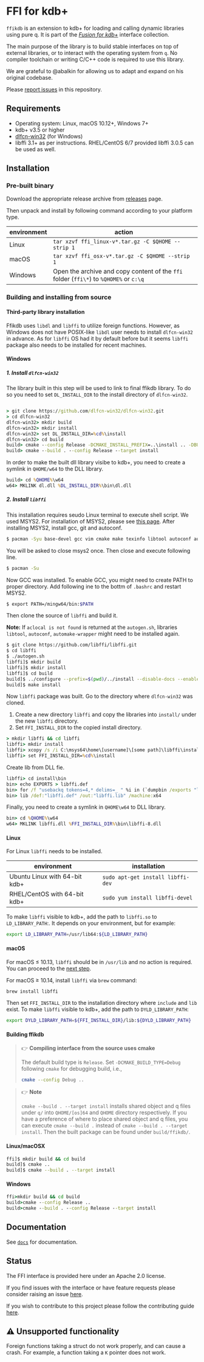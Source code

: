 # FFI for kdb+

`ffikdb` is an extension to kdb+ for loading and calling dynamic libraries using pure q. 
It is part of the [_Fusion for kdb+_](https://code.kx.com/q/interfaces/fusion/) interface collection.

The main purpose of the library is to build stable interfaces on top of external libraries, or to interact with the operating system from `q`. No compiler toolchain or writing C/C++ code is required to use this library.

We are grateful to @abalkin for allowing us to adapt and expand on his original codebase. 

Please [report issues](https://github.com/KxSystems/ffi/issues) in this repository.


## Requirements

- Operating system: Linux, macOS 10.12+, Windows 7+
- kdb+ v3.5 or higher
- [dlfcn-win32](https://github.com/dlfcn-win32/dlfcn-win32) (for Windows)
- libffi 3.1+ as per instructions. RHEL/CentOS 6/7 provided libffi 3.0.5 can be used as well.

## Installation

### Pre-built binary

Download the appropriate release archive from [releases](../../releases/latest) page. 

Then unpack and install by following command according to your platform type.

environment     | action
----------------|---------------------------------------------------------------------------------------
Linux           | `tar xzvf ffi_linux-v*.tar.gz -C $QHOME --strip 1`
macOS           | `tar xzvf ffi_osx-v*.tar.gz -C $QHOME --strip 1`
Windows         | Open the archive and copy content of the `ffi` folder (`ffi\*`) to `%QHOME%` or `c:\q`


### Building and installing from source

#### Third-party library installation

Ffikdb uses `libdl` and `libffi` to utilize foreign functions. However, as Windows does not have POSIX-like `libdl` user needs to install `dlfcn-win32` in advance. As for `libffi` OS had it by default before but it seems `libffi` package also needs to be installed for recent machines.

#### Windows

##### 1. Install `dlfcn-win32`

The library built in this step will be used to link to final ffikdb library. To do so you need to set `DL_INSTALL_DIR` to the install directory of `dlfcn-win32`.

```bat

> git clone https://github.com/dlfcn-win32/dlfcn-win32.git
> cd dlfcn-win32
dlfcn-win32> mkdir build
dlfcn-win32> mkdir install
dlfcn-win32> set DL_INSTALL_DIR=%cd%\install
dlfcn-win32> cd build
build> cmake --config Release -DCMAKE_INSTALL_PREFIX=..\install .. -DBUILD_TESTS:BOOL=OFF
build> cmake --build . --config Release --target install

```

In order to make the built dll library visibe to kdb+, you need to create a symlink in `QHOME/w64` to the DLL library.

```bat
build> cd %QHOME%\w64
w64> MKLINK dl.dll %DL_INSTALL_DIR%\bin\dl.dll
```

##### 2. Install `libffi`

This installation requires seudo Linux terminal to execute shell script. We used MSYS2. For installation of MSYS2, please see [this page](https://www.msys2.org/). After installing MSYS2, install gcc, git and autoconf.


```bash
$ pacman -Syu base-devel gcc vim cmake make texinfo libtool autoconf automake-wrapper
```


You will be asked to close msys2 once. Then close and execute following line.


```bash
$ pacman -Su
```


Now GCC was installed. To enable GCC, you might need to create PATH to proper directory. Add following ine to the bottm of `.bashrc` and restart MSYS2.


```bash
$ export PATH=/mingw64/bin:$PATH
```


Then clone the source of `libffi` and build it.

**Note:** If `aclocal is not found` is returned at the `autogen.sh`, libraries `libtool`, `autoconf`, `automake-wrapper` might need to be installed again.


```bash
$ git clone https://github.com/libffi/libffi.git
$ cd libffi
$ ./autogen.sh
libffi]$ mkdir build
libffi]$ mkdir install
libffi]$ cd build
build]$ ../configure --prefix=$(pwd)/../install --disable-docs --enable-static=yes --enable-shared=yes -build=x86_64-w64-mingw32
build]$ make install
```


Now `libffi` package was built. Go to the directory where `dlfcn-win32` was cloned.

1. Create a new directory `libffi` and copy the libraries into `install/` under the new `libffi` directory.
2. Set `FFI_INSTALL_DIR` to the copied install directory.


```bat
> mkdir libffi && cd libffi
libffi> mkdir install
libffi> xcopy /s /i C:\msys64\home\[username]\[some path]\libffi\install\ install
libffi> set FFI_INSTALL_DIR=%cd%\install
```


Create lib from DLL fie.


```bat
libffi> cd install\bin
bin> echo EXPORTS > libffi.def
bin> for /f "usebackq tokens=4,* delims=_ " %i in (`dumpbin /exports "libffi-8.dll"`) do if %i==ffi echo %i_%j >> libffi.def
bin> lib /def:"libffi.def" /out:"libffi.lib" /machine:x64
```


Finally, you need to create a symlink in `QHOME\w64` to DLL library.


```bat
bin> cd %QHOME%\w64
w64> MKLINK libffi.dll %FFI_INSTALL_DIR%\bin\libffi-8.dll
```


#### Linux

For Linux `libffi` needs to be installed.

environment                    | installation
-------------------------------|----------------------------------------------------------
Ubuntu Linux with 64-bit kdb+  | `sudo apt-get install libffi-dev`
RHEL/CentOS  with 64-bit kdb+  | `sudo yum install libffi-devel`

To make `libffi` visible to kdb+, add the path to `libffi.so` to `LD_LIBRARY_PATH`:. It depends on your environment, but for example:


```bash
export LD_LIBRARY_PATH=/usr/lib64:${LD_LIBRARY_PATH}
```


#### macOS

For macOS ≤ 10.13, `libffi` should be in `/usr/lib` and no action is required. You can proceed to the [next step](#buildingffikdb).

For macOS ≥ 10.14, install `libffi` via `brew` command:


```bash
brew install libffi
```


Then set `FFI_INSTALL_DIR` to the installation directory where `include` and `lib` exist. To make `libffi` visible to kdb+, add the path to `DYLD_LIBRARY_PATH`:

```bash
export DYLD_LIBRARY_PATH=${FFI_INSTALL_DIR}/lib:${DYLD_LIBRARY_PATH}
```


#### Building ffikdb

> :point_right: **Compiling interface from the source uses cmake**
> 
> The default build type is `Release`. Set `-DCMAKE_BUILD_TYPE=Debug` following `cmake` for debugging build, i.e.,
> 
> ```bash
> cmake --config Debug ..
> ```

> :point_right: **Note**
> 
> `cmake --build . --target install` installs shared object and q files under `q/` into `QHOME/[os]64` and `QHOME` directory respectively. 
> If you have a preference of where to place shared object and q files, you can execute `cmake --build .` instead of `cmake --build . --target install`. 
> Then the built package can be found under `build/ffikdb/`.


#### Linux/macOSX

```bash
ffi]$ mkdir build && cd build
build]$ cmake ..
build]$ cmake --build . --target install
```


#### Windows


```bat
ffi>mkdir build && cd build
build>cmake --config Release ..
build>cmake --build . --config Release --target install
```


## Documentation

See [`docs`](docs/index.md) for documentation.

## Status

The FFI interface is provided here under an Apache 2.0 license.

If you find issues with the interface or have feature requests please consider raising an issue [here](https://github.com/KxSystems/ffi/issues).

If you wish to contribute to this project please follow the contributing guide [here](https://github.com/KxSystems/ffi/blob/master/CONTRIBUTING.md).

## :warning: Unsupported functionality

Foreign functions taking a struct do not work properly, and can cause a crash. 
For example, a function taking a `K` pointer does not work.

